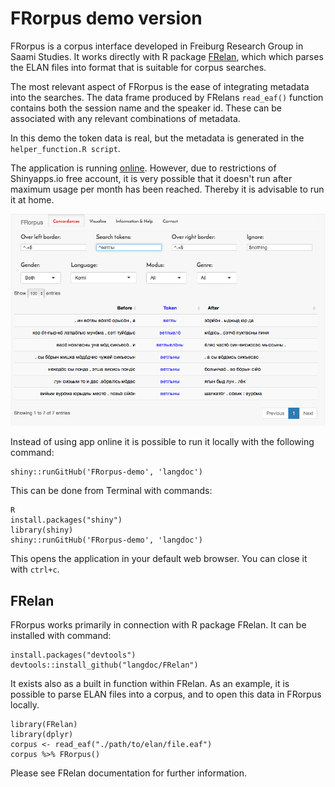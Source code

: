 # FRorpus demo version

FRorpus is a corpus interface developed in Freiburg Research Group in Saami Studies. It works directly with R package [FRelan](github.com/izvakomi/FRelan), which which parses the ELAN files into format that is suitable for corpus searches.

The most relevant aspect of FRorpus is the ease of integrating metadata into the searches. The data frame produced by FRelans `read_eaf()` function contains both the session name and the speaker id. These can be associated with any relevant combinations of metadata.

In this demo the token data is real, but the metadata is generated in the `helper_function.R script`.

The application is running [online](langdoc.shinyapps.io/FRorpus-demo). However, due to restrictions of Shinyapps.io free account, it is very possible that it doesn't run after maximum usage per month has been reached. Thereby it is advisable to run it at home.

![picture](FRorpus_search.png)

Instead of using app online it is possible to run it locally with the following command:

    shiny::runGitHub('FRorpus-demo', 'langdoc')

This can be done from Terminal with commands:

    R
    install.packages("shiny")
    library(shiny)
    shiny::runGitHub('FRorpus-demo', 'langdoc')

This opens the application in your default web browser. You can close it with `ctrl+c`.

## FRelan

FRorpus works primarily in connection with R package FRelan. It can be installed with command:

    install.packages("devtools")
    devtools::install_github("langdoc/FRelan")

It exists also as a built in function within FRelan. As an example, it is possible to parse ELAN files into a corpus, and to open this data in FRorpus locally.

    library(FRelan)
    library(dplyr)
    corpus <- read_eaf("./path/to/elan/file.eaf")
    corpus %>% FRorpus()

Please see FRelan documentation for further information.

